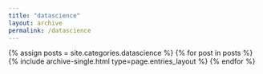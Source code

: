 ```yaml
---
title: "datascience"
layout: archive
permalink: /datascience
---
```



{% assign posts = site.categories.datascience %}
{% for post in posts %} {% include archive-single.html type=page.entries_layout %} {% endfor %}
